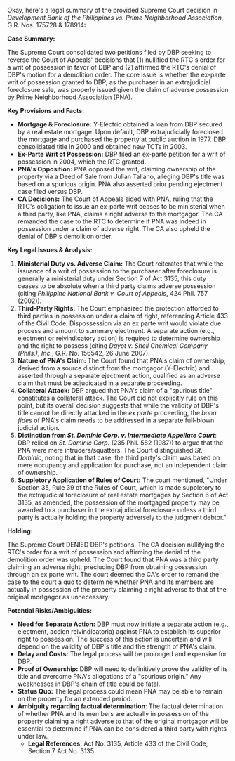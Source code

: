 Okay, here's a legal summary of the provided Supreme Court decision in *Development Bank of the Philippines vs. Prime Neighborhood Association*, G.R. Nos. 175728 & 178914:

**Case Summary:**

The Supreme Court consolidated two petitions filed by DBP seeking to reverse the Court of Appeals' decisions that (1) nullified the RTC's order for a writ of possession in favor of DBP and (2) affirmed the RTC's denial of DBP's motion for a demolition order. The core issue is whether the ex-parte writ of possession granted to DBP, as the purchaser in an extrajudicial foreclosure sale, was properly issued given the claim of adverse possession by Prime Neighborhood Association (PNA).

**Key Provisions and Facts:**

*   **Mortgage & Foreclosure:** Y-Electric obtained a loan from DBP secured by a real estate mortgage.  Upon default, DBP extrajudicially foreclosed the mortgage and purchased the property at public auction in 1977.  DBP consolidated title in 2000 and obtained new TCTs in 2003.
*   **Ex-Parte Writ of Possession:** DBP filed an ex-parte petition for a writ of possession in 2004, which the RTC granted.
*   **PNA's Opposition:** PNA opposed the writ, claiming ownership of the property via a Deed of Sale from Julian Tallano, alleging DBP's title was based on a spurious origin. PNA also asserted prior pending ejectment case filed versus DBP.
*   **CA Decisions:** The Court of Appeals sided with PNA, ruling that the RTC's obligation to issue an ex-parte writ ceases to be ministerial when a third party, like PNA, claims a right adverse to the mortgagor. The CA remanded the case to the RTC to determine if PNA was indeed in possession under a claim of adverse right. The CA also upheld the denial of DBP's demolition order.

**Key Legal Issues & Analysis:**

1.  **Ministerial Duty vs. Adverse Claim:**  The Court reiterates that while the issuance of a writ of possession to the purchaser after foreclosure is generally a ministerial duty under Section 7 of Act 3135, this duty ceases to be absolute when a third party claims adverse possession (citing *Philippine National Bank v. Court of Appeals*, 424 Phil. 757 (2002)).
2.  **Third-Party Rights:** The Court emphasized the protection afforded to third parties in possession under a claim of right, referencing Article 433 of the Civil Code. Dispossession via an ex parte writ would violate due process and amount to summary ejectment. A separate action (e.g., ejectment or reivindicatory action) is required to determine ownership and the right to possess (citing *Dayot v. Shell Chemical Company (Phils.), Inc.*, G.R. No. 156542, 26 June 2007).
3.  **Nature of PNA's Claim:** The Court found that PNA's claim of ownership, derived from a source distinct from the mortgagor (Y-Electric) and asserted through a separate ejectment action, qualified as an adverse claim that must be adjudicated in a separate proceeding.
4.  **Collateral Attack:** DBP argued that PNA's claim of a "spurious title" constitutes a collateral attack. The Court did not explicitly rule on this point, but its overall decision suggests that while the validity of DBP's title cannot be directly attacked in the *ex parte* proceeding, the *bona fides* of PNA's claim needs to be addressed in a separate full-blown judicial action.
5.  **Distinction from *St. Dominic Corp. v. Intermediate Appellate Court***: DBP relied on *St. Dominic Corp.* (235 Phil. 582 (1987)) to argue that the PNA were mere intruders/squatters. The Court distinguished *St. Dominic*, noting that in that case, the third party's claim was based on mere occupancy and application for purchase, not an independent claim of ownership.
6.   **Suppletory Application of Rules of Court:** The court mentioned, "Under Section 35, Rule 39 of the Rules of Court, which is made suppletory to the extrajudicial foreclosure of real estate mortgages by Section 6 of Act 3135, as amended, the possession of the mortgaged property may be awarded to a purchaser in the extrajudicial foreclosure unless a third party is actually holding the property adversely to the judgment debtor."

**Holding:**

The Supreme Court DENIED DBP's petitions. The CA decision nullifying the RTC's order for a writ of possession and affirming the denial of the demolition order was upheld.  The Court found that PNA was a third party claiming an adverse right, precluding DBP from obtaining possession through an ex parte writ.  The court deemed the CA's order to remand the case to the court a quo to determine whether PNA and its members are actually in possession of the property claiming a right adverse to that of the original mortgagor as unnecessary.

**Potential Risks/Ambiguities:**

*   **Need for Separate Action:** DBP must now initiate a separate action (e.g., ejectment, accion reivindicatoria) against PNA to establish its superior right to possession.  The success of this action is uncertain and will depend on the validity of DBP's title and the strength of PNA's claim.
*   **Delay and Costs:**  The legal process will be prolonged and expensive for DBP.
*   **Proof of Ownership:** DBP will need to definitively prove the validity of its title and overcome PNA's allegations of a "spurious origin."  Any weaknesses in DBP's chain of title could be fatal.
*   **Status Quo:** The legal process could mean PNA may be able to remain on the property for an extended period.
*   **Ambiguity regarding factual determination**: The factual determination of whether PNA and its members are actually in possession of the property claiming a right adverse to that of the original mortgagor will be essential to determine if PNA can be considered a third party with rights under law.
    *   **Legal References:** Act No. 3135, Article 433 of the Civil Code, Section 7 Act No. 3135

